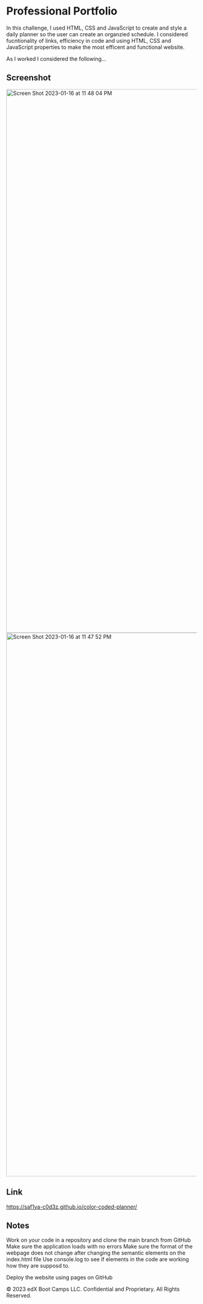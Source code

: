 # Professional Portfolio

In this challenge, I used HTML, CSS and JavaScript to create and style a daily planner so the user can create an organzied schedule.  I considered fucntionality of links, efficiency in code and using HTML, CSS and JavaScript properties to make the most efficent and functional website.

As I worked I considered the following...




## Screenshot

<img width="1440" alt="Screen Shot 2023-01-16 at 11 48 04 PM" src="https://user-images.githubusercontent.com/118941179/212839448-60e19f29-d4d4-4b83-8aac-93c658642c9c.png">
<img width="1440" alt="Screen Shot 2023-01-16 at 11 47 52 PM" src="https://user-images.githubusercontent.com/118941179/212839463-a9934587-93e3-4849-9e37-34b3f805fe72.png">

## Link

https://saf1ya-c0d3z.github.io/color-coded-planner/

## Notes

Work on your code in a repository and clone the main branch from GitHub Make sure the application loads with no errors Make sure the format of the webpage does not change after changing the semantic elements on the index.html file Use console.log to see if elements in the code are working how they are supposd to.

Deploy the website using pages on GitHub

© 2023 edX Boot Camps LLC. Confidential and Proprietary. All Rights Reserved.
